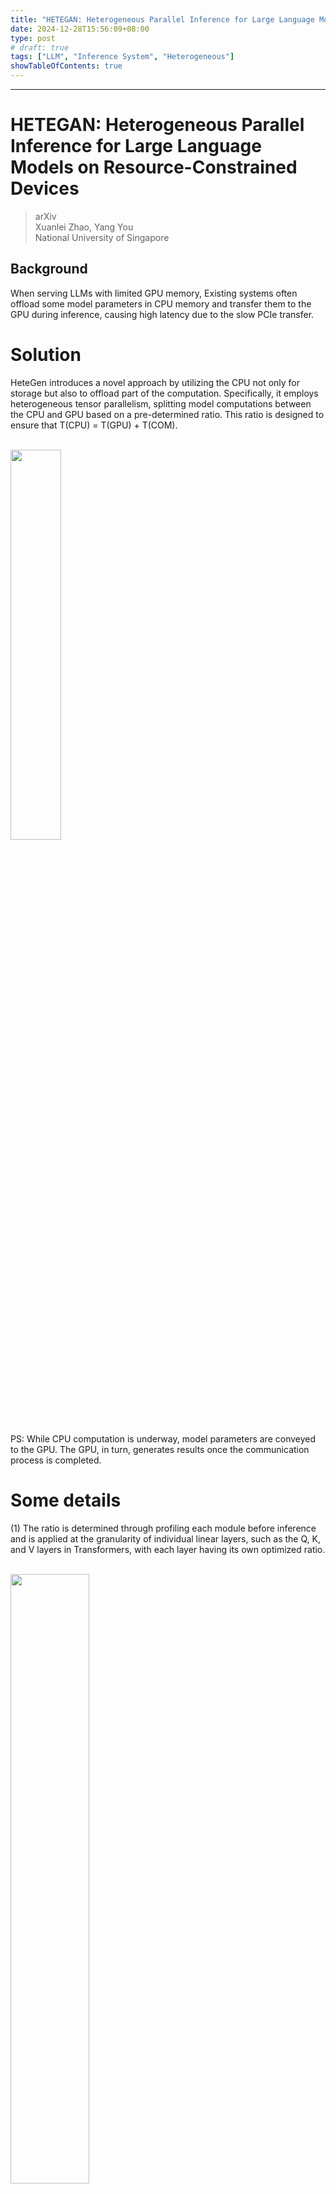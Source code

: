 ```yaml
---
title: "HETEGAN: Heterogeneous Parallel Inference for Large Language Models on Resource-Constrained Devices"
date: 2024-12-28T15:56:09+08:00
type: post
# draft: true
tags: ["LLM", "Inference System", "Heterogeneous"]
showTableOfContents: true
---
```


---
# HETEGAN: Heterogeneous Parallel Inference for Large Language Models on Resource-Constrained Devices

> arXiv \
> Xuanlei Zhao, Yang You \
> National University of Singapore

## Background

When serving LLMs with limited GPU memory, Existing systems often offload some model parameters in CPU memory and transfer them to the GPU during inference, causing high latency due to the slow PCIe transfer. 

# Solution

HeteGen introduces a novel approach by utilizing the CPU not only for storage but also to offload part of the computation. Specifically, it employs heterogeneous tensor parallelism, splitting model computations between the CPU and GPU based on a pre-determined ratio. This ratio is designed to ensure that T(CPU) = T(GPU) + T(COM). 

<br><img src="../../../../images/LLM/Hetegen_1.png" alt="" width="40%">

PS: While CPU computation is underway, model parameters are conveyed to the GPU. The GPU, in turn, generates results once the communication process is completed.

# Some details
(1) The ratio is determined through profiling each module before inference and is applied at the granularity of individual linear layers, such as the Q, K, and V layers in Transformers, with each layer having its own optimized ratio.

<br><img src="../../../../images/LLM/Hetegen_2.png" alt="" width="50%">

Optimization:
(1) HeteGen also leverages pinned memory to improve concurrency
(2) HeteGen dynamically transfers parameters from the CPU back to the GPU when additional GPU memory becomes available. The transfer priority is determined by the g=T(CPU)​/M(GPU), ​where higher values indicate greater performance gains per unit of GPU memory used.

# Evaluation
* NVIDIA A10(24GB) GPU. 
* CPU cores at most 16.
* GPU and CPU communicate via PCIE.

Workload: 
* prefill lengths 512, generated length 64, <span style="color:DarkTurquoise;">batch size 1</span>

Metric: throughput of generating tokens under different scenarios 

<br><img src="../../../../images/LLM/Hetegen_3.png" alt="" width="80%">

